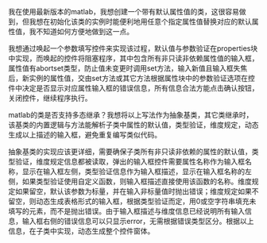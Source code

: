 

我在使用最新版本的matlab，我想创建一个带有默认属性值的类，这很容易做到，但我想在初始化该类的实例时能便利地用任意个指定属性值替换对应的默认属性值，我不知道如何方便地做到这一点。

我想通过唤起一个参数填写控件来实现该过程，默认值与参数验证在properties块中实现，而唤起的控件将阻塞程序，其中包含所有非只读非依赖属性值的输入框，属性值有abortset类型，防止值未变更时调用set方法，输入新值且输入框失焦后，新实例的属性值，交由set方法或其它方法根据属性块中的参数验证选项在控件中决定是否显示对应属性输入框的错误信息，所有信息合法方能点击确认按钮，关闭控件，继续程序执行。

matlab的类是否支持多态继承？我想将以上写法作为抽象基类，其它类继承时，该基类的内置逻辑与方法能解析子类中属性的默认值，类型验证，维度规定，动态生成以上描述的输入框，避免重复编写类似代码。

抽象基类的实现应该更详细，需要确保子类所有非只读非依赖的属性的默认值，类型验证，维度规定信息都被读取，弹出的输入框控件需要属性名称作为输入框名称，显示在输入框左侧，类型验证信息作为输入框描述，显示在输入框名称的左侧，如果类型验证使用自定义函数，则输入框描述直接使用该函数的名称。维度规定如果留空，默认该参数为标量，并在输入非标量值时抛出错误；维度规定如果不留空，则动态生成表格形式的输入框，根据类型验证而定，用0或空字符串填充未填写的元素，而不是抛出错误。由于输入框描述与维度信息已经说明所有输入信息，输入框右侧的错误信息可以只显示error，无需根据错误类型区分。根据以上信息，在子类中实现，动态生成整个控件窗体。
